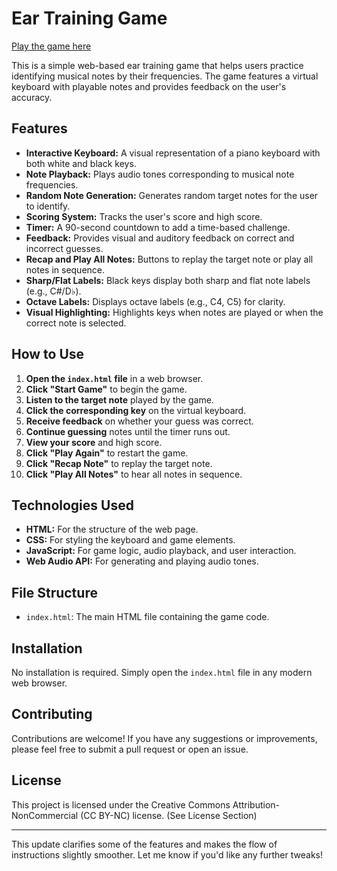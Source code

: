 # Ear Training Game

[Play the game here](https://srg774.github.io/Ear_Training/)

This is a simple web-based ear training game that helps users practice identifying musical notes by their frequencies. The game features a virtual keyboard with playable notes and provides feedback on the user's accuracy.

## Features

* **Interactive Keyboard:** A visual representation of a piano keyboard with both white and black keys.
* **Note Playback:** Plays audio tones corresponding to musical note frequencies.
* **Random Note Generation:** Generates random target notes for the user to identify.
* **Scoring System:** Tracks the user's score and high score.
* **Timer:** A 90-second countdown to add a time-based challenge.
* **Feedback:** Provides visual and auditory feedback on correct and incorrect guesses.
* **Recap and Play All Notes:** Buttons to replay the target note or play all notes in sequence.
* **Sharp/Flat Labels:** Black keys display both sharp and flat note labels (e.g., C#/D♭).
* **Octave Labels:** Displays octave labels (e.g., C4, C5) for clarity.
* **Visual Highlighting:** Highlights keys when notes are played or when the correct note is selected.

## How to Use

1. **Open the `index.html` file** in a web browser.
2. **Click "Start Game"** to begin the game.
3. **Listen to the target note** played by the game.
4. **Click the corresponding key** on the virtual keyboard.
5. **Receive feedback** on whether your guess was correct.
6. **Continue guessing** notes until the timer runs out.
7. **View your score** and high score.
8. **Click "Play Again"** to restart the game.
9. **Click "Recap Note"** to replay the target note.
10. **Click "Play All Notes"** to hear all notes in sequence.

## Technologies Used

* **HTML:** For the structure of the web page.
* **CSS:** For styling the keyboard and game elements.
* **JavaScript:** For game logic, audio playback, and user interaction.
* **Web Audio API:** For generating and playing audio tones.

## File Structure

* `index.html`: The main HTML file containing the game code.

## Installation

No installation is required. Simply open the `index.html` file in any modern web browser.

## Contributing

Contributions are welcome! If you have any suggestions or improvements, please feel free to submit a pull request or open an issue.

## License

This project is licensed under the Creative Commons Attribution-NonCommercial (CC BY-NC) license. (See License Section)

---

This update clarifies some of the features and makes the flow of instructions slightly smoother. Let me know if you'd like any further tweaks!
